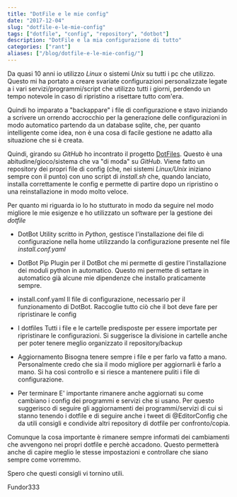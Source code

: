 ```yaml
---
title: "DotFile e le mie config"
date: "2017-12-04"
slug: "dotfile-e-le-mie-config"
tags: ["dotfile", "config", "repository", "dotbot"]
description: "DotFile e la mia configurazione di tutto"
categories: ["rant"]
aliases: ["/blog/dotfile-e-le-mie-config/"]
---
```


Da quasi 10 anni io utilizzo _Linux_ o sistemi _Unix_ su tutti i pc che utilizzo. Questo mi ha portato a creare svariate configurazioni personalizzate legate a i vari servizi/programmi/script che utilizzo tutti i giorni, perdendo un tempo notevole in caso di ripristino a risettare tutto com'era.

Quindi ho imparato a "backappare" i file di configurazione e stavo iniziando a scrivere un orrendo accrocchio per la generazione delle configurazioni in modo automatico partendo da un database sqlite, che, per quanto intelligente come idea, non è una cosa di facile gestione ne adatto alla situazione che si è creata. 

Quindi, girando su _GitHub_ ho incontrato il progetto [DotFiles](https://dotfiles.github.io). Questo è una abitudine/gioco/sistema che va "di moda" su _GitHub_. Viene fatto un repository dei propri file di config (che, nei sistemi _Linux/Unix_ iniziano sempre con il punto) con uno script di _install.sh_ che, quando lanciato, installa correttamente le config e permette di partire dopo un ripristino o una reinstallazione in modo molto veloce.

Per quanto mi riguarda io lo ho stutturato in modo da seguire nel modo migliore le mie esigenze e ho utilizzato un software per la gestione dei _dotfile_ 

* DotBot
Utility scritto in _Python_, gestisce l'installazione dei file di configurazione nella home utilizzando la configurazione presente nel file _install.conf.yaml_

* DotBot Pip
Plugin per il DotBot che mi permette di gestire l'installazione dei moduli python in automatico. Questo mi permette di settare in automatico già alcune mie dipendenze che installo praticamente sempre.

* install.conf.yaml
Il file di configurazione, necessario per il funzionamento di DotBot. Raccoglie tutto ciò che il bot deve fare per ripristinare le config

* I dotfiles
Tutti i file e le cartelle predisposte per essere importate per ripristinare le configurazioni. Si suggerisce la divisione in cartelle anche per poter tenere meglio organizzato il repository/backup

* Aggiornamento
Bisogna tenere sempre i file e per farlo va fatto a mano. Personalmente credo che sia il modo migliore per aggiornarli è farlo a mano. Si ha così controllo e si riesce a mantenere puliti i file di configurazione. 

* Per terminare
E' importante rimanere anche aggiornati su come cambiano i config dei programmi e servizi che si usano. Per questo suggerisco di seguire gli aggiornamenti dei programmi/servizi di cui si stanno tenendo i dotfile e di seguire anche i tweet di @EditorConfig che da utili consigli e condivide altri repository di dotfile per confronto/copia. 

Comunque la cosa importante è rimanere sempre informati dei cambiamenti che avvengono nei propri dotfile e perchè accadono. Questo permetterà anche di capire meglio le stesse impostazioni e controllare che siano sempre come vorremmo.

Spero che questi consigli vi tornino utili.

Fundor333
